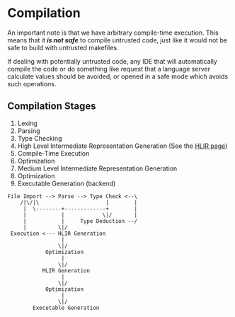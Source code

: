 # Compilation

An important note is that we have arbitrary compile-time execution.
This means that it ***is not safe*** to compile untrusted code,
just like it would not be safe to build with untrusted makefiles.

If dealing with potentially untrusted code, any IDE that will
automatically compile the code or do something like request that a language server
calculate values should be avoided, or opened in a safe mode which avoids such operations.

## Compilation Stages

1. Lexing
2. Parsing
3. Type Checking
4. High Level Intermediate Representation Generation (See the [HLIR page](hlir.md))
5. Compile-Time Execution
6. Optimization
7. Medium Level Intermediate Representation Generation
8. Optimization
9. Executable Generation (backend)

```
File Import --> Parse --> Type Check <--\
    /|\/|\                     |        |
     |  \--------+-------------+        |
     |           |            \|/       |
     |           |     Type Deduction --/
     |          \|/
 Execution <--- HLIR Generation 
                 |
                \|/
            Optimization
                 |
                \|/
           MLIR Generation
                 |
                \|/
            Optimization
                 |
                \|/
        Executable Generation
```